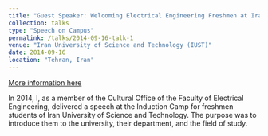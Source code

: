 ```yaml
---
title: "Guest Speaker: Welcoming Electrical Engineering Freshmen at Iran University of Science and Technology"
collection: talks
type: "Speech on Campus"
permalink: /talks/2014-09-16-talk-1
venue: "Iran University of Science and Technology (IUST)"
date: 2014-09-16
location: "Tehran, Iran"
---
```


[More information here](http://exampleurl.com)

In 2014, I, as a member of the Cultural Office of the Faculty of Electrical Engineering, delivered a speech at the Induction Camp for freshmen students of Iran University of Science and Technology. The purpose was to introduce them to the university, their department, and the field of study.

